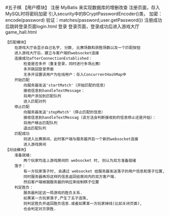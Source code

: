 #五子棋
    【用户模块】
        注册
            MyBatis 来实现数据库的增删改查
            注册页面，存入MySQL时将密码加密
            引入security中的BCryptPasswordEncoder()类，
            加密：encode(password)
            验证：matches(password,user.getPassword())
            注册成功后跳转登录页面login.html
        登录
            登录页面，登录成功后进入游戏大厅game_hall.html
            
    【匹配模块】
        在游戏大厅会显示自己名字, 分数, 比赛场数和获胜场数以及一个匹配按钮
        进入游戏大厅后，建立与客户端的websocket连接
        连接成功afterConnectionEstablished：
            检查是否多开（重复登录，同时进行多场比赛）
            多开跳回登录界面
            无多开设置该用户为在线用户：存入ConcurrentHashMap中
        开始匹配
            向服务器发送'startMatch'（开始匹配的信息）
            接收信息到handleTextMessage：
            将用户添加到匹配队列
            进入匹配对列
        停止匹配
            向服务器发送'stopMatch'（停止匹配的信息）
            接收信息到handleTextMessag（该方法会判断接收到的信息停止还是开始）：
            将用户移出匹配队列
            退出匹配队列
        匹配成功
            则进入比赛房间，此时客户端与服务器开启一个新的websocket连接
            进入游戏房间
    【对战模块】
        准备就绪: 
            两个玩家均连上游戏房间的 websocket 时, 则认为双方准备就绪
        落子：
            有一方玩家落子时, 会通过 websocket 给服务器发送落子的用户信息和落子位置,
            同时服务器再将这样的信息返回给房间内的双方客户端. 
            然后客户端根据服务器的响应来绘制棋子位置
        判定胜负：
            服务器判定这一局游戏的胜负关系. 
            如果某一方玩家落子,产生了五子连珠,
            则判定胜负并返回胜负信息.或者如果某一方玩家掉线(比如关闭页面), 
            也会判定对方获胜.
